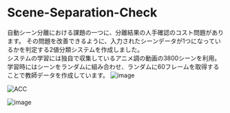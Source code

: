 # Scene-Separation-Check
自動シーン分離における課題の一つに、分離結果の人手確認のコスト問題があります。
その問題を改善できるように、入力されたシーンデータが1つになっているかを判定する2値分類システムを作成しました。\
システムの学習には独自で収集しているアニメ調の動画の3800シーンを利用。
学習時にはシーンをランダムに組み合わせ、ランダムに60フレームを取得することで教師データを作成しています。
![image](https://user-images.githubusercontent.com/55880071/185200244-e66a1d71-cbe9-4650-bd84-789e85bd7012.png)

![ACC](https://user-images.githubusercontent.com/55880071/184684637-55552df0-af16-4ad1-9892-3ef8834fdc56.png)

![image](https://user-images.githubusercontent.com/55880071/185201345-850ff375-dcdd-423d-8600-4948030ed13d.png)
